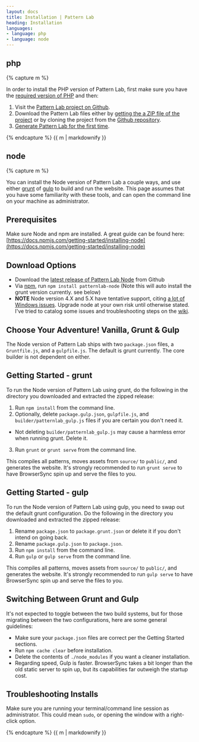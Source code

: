 ```yaml
---
layout: docs
title: Installation | Pattern Lab
heading: Installation
languages:
- language: php
- language: node
---
```


<!--- start php -->

<div class="tabs__panel" id="php">
<h2 class="language-title">php</h2>

{% capture m %}

In order to install the PHP version of Pattern Lab, first make sure you have the [required version of PHP](/docs/requirements.html) and then:

1. Visit the [Pattern Lab project on Github](https://github.com/pattern-lab/patternlab-php).
2. Download the Pattern Lab files either by [getting the a ZIP file of the project](https://github.com/pattern-lab/patternlab-php/archive/master.zip) or by cloning the project from the [Github repository](https://github.com/pattern-lab/patternlab-php).
3. [Generate Pattern Lab for the first time](/docs/first-run.html).

{% endcapture %}
{{ m | markdownify }}

</div>

<!--- end php -->

<!--- start node -->

<div class="tabs__panel" id="node">
<h2 class="language-title">node</h2>

{% capture m %}

You can install the Node version of Pattern Lab a couple ways, and use either [grunt](http://gruntjs.com/) of [gulp](http://gulpjs.com/) to build and run the website. This page assumes that you have some familiarity with these tools, and can open the command line on your machine as administrator.

## Prerequisites

Make sure Node and npm are installed. A great guide can be found here: [https://docs.npmjs.com/getting-started/installing-node](https://docs.npmjs.com/getting-started/installing-node)

## Download Options

* Download the [latest release of Pattern Lab Node](https://github.com/pattern-lab/patternlab-node/releases/latest) from Github
* Via [npm](https://www.npmjs.com/), run `npm install patternlab-node` (Note this will auto install the grunt version currently. see below)
* **NOTE** Node version 4.X and 5.X have tentative support, citing [a lot of Windows issues](https://github.com/nodejs/node-gyp/issues/629). Upgrade node at your own risk until otherwise stated. I've tried to catalog some issues and troubleshooting steps on the [wiki](https://github.com/pattern-lab/patternlab-node/wiki/Windows-Issues).

## Choose Your Adventure! Vanilla, Grunt & Gulp

The Node version of Pattern Lab ships with two `package.json` files, a `Gruntfile.js`, and a `gulpfile.js`. The default is grunt currently. The core builder is not dependent on either.

## Getting Started - grunt

To run the Node version of Pattern Lab using grunt, do the following in the directory you downloaded and extracted the zipped release:

1. Run `npm install` from the command line.
2. Optionally, delete `package.gulp.json`, `gulpfile.js`, and `builder/patternlab_gulp.js` files if you are certain you don't need it.
* Not deleting `builder/patternlab_gulp.js` may cause a harmless error when running grunt. Delete it.
3. Run `grunt` or `grunt serve` from the command line.

This compiles all patterns, moves assets from `source/` to `public/`, and generates the website. It's strongly recommended to run `grunt serve` to have BrowserSync spin up and serve the files to you.

## Getting Started - gulp

To run the Node version of Pattern Lab using gulp, you need to swap out the default grunt configuration. Do the following in the directory you downloaded and extracted the zipped release:

1. Rename `package.json` to `package.grunt.json` or delete it if you don't intend on going back.
2. Rename `package.gulp.json` to `package.json`.
3. Run `npm install` from the command line.
4. Run `gulp` or `gulp serve` from the command line.

This compiles all patterns, moves assets from `source/` to `public/`, and generates the website. It's strongly recommended to run `gulp serve` to have BrowserSync spin up and serve the files to you.

## Switching Between Grunt and Gulp

It's not expected to toggle between the two build systems, but for those migrating between the two configurations, here are some general guidelines:

* Make sure your `package.json` files are correct per the Getting Started sections.
* Run `npm cache clear` before installation.
* Delete the contents of `./node_modules` if you want a cleaner installation.
* Regarding speed, Gulp is faster. BrowserSync takes a bit longer than the old static server to spin up, but its capabilities far outweigh the startup cost.

## Troubleshooting Installs

Make sure you are running your terminal/command line session as administrator. This could mean `sudo`, or opening the window with a right-click option.

{% endcapture %}
{{ m | markdownify }}

</div>

<!--- end node -->
